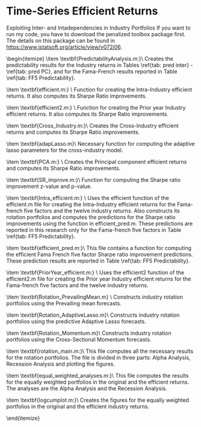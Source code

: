 # Time-Series Efficient Returns
Exploiting Inter- and Intadependencies in Industry Portfolios
If you want to run my code, you have to download the penalized toolbox package first. The details on this package can be found in https://www.jstatsoft.org/article/view/v072i06. 


\begin{itemize}
\item \textbf{PredictabilityAnalysis.m:}\\
Creates the predictability results for the Industry returns in Tables \ref{tab: pred inter} - \ref{tab: pred PC}, and for the Fama-French results reported in Table \ref{tab: FF5 Predictability}.

\item \textbf{efficient.m:} \\
Function for creating the Intra-Industry efficient returns. It also computes its Sharpe Ratio improvements.

\item \textbf{efficient2.m:} \\
Function for creating the Prior year Industry efficient returns. It also computes its Sharpe Ratio improvements.

\item \textbf{Cross\_Industry.m:}\\
Creates the Cross-Industry efficient returns and computes its Sharpe Ratio improvements.

\item \textbf{adapLasso.m}\\
Necessary function for computing the adaptive lasso parameters for the cross-industry model.

\item \textbf{PCA.m:} \\
Creates the Principal component efficient returns and computes its Sharpe Ratio improvements.

\item \textbf{SR\_improve.m:}\\
Function for computing the Sharpe ratio improvement z-value and p-value.

\item \textbf{Intra\_efficient.m:} \\
Uses the efficient function of the efficient.m file for creating the Intra-Industry efficient returns for the Fama-french five factors and the twelve industry returns. Also constructs its rotation portfolios and computes the predictions for the Sharpe ratio improvements using the function in efficient\_pred.m. These predictions are reported in this research only for the Fama-french five factors in Table \ref{tab: FF5 Predictability}.

\item \textbf{efficient\_pred.m:}\\
This file contains a function for computing the efficient Fama French five factor Sharpe ratio improvement predictions. These prediction results are reported in Table \ref{tab: FF5 Predictability}.

\item \textbf{PriorYear\_efficient.m:} \\
Uses the efficient2 function of the efficient2.m file for creating the Prior year Industry efficient returns for the Fama-french five factors and the twelve industry returns.

\item \textbf{Rotation\_PrevailingMean.m} \\
Constructs industry rotation portfolios using the Prevailing mean forecasts.

\item \textbf{Rotation\_AdaptiveLasso.m}\\
Constructs industry rotation portfolios using the predictive Adaptive Lasso forecasts.

\item \textbf{Rotation\_Momentum.m}\\
Constructs industry rotation portfolios using the Cross-Sectional Momentum forecasts.

\item \textbf{rotation\_main.m:}\\
This file computes all the necessary results for the rotation portfolios. The file is divided in three parts: Alpha Analysis, Recession Analysis and plotting the figures.

\item \textbf{equal\_weighted\_analyses.m:}\\
This file computes the results for the equally weighted portfolios in the original and the efficient returns. The analyses are the Alpha Analysis and the Recession Analysis.

\item \textbf{logcumplot.m:}\\
Creates the figures for the equally weighted portfolios in the original and the efficient industry returns.
  
  
\end{itemize}
